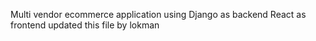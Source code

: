 Multi vendor ecommerce application using 
Django as backend 
React as frontend
updated this file by lokman